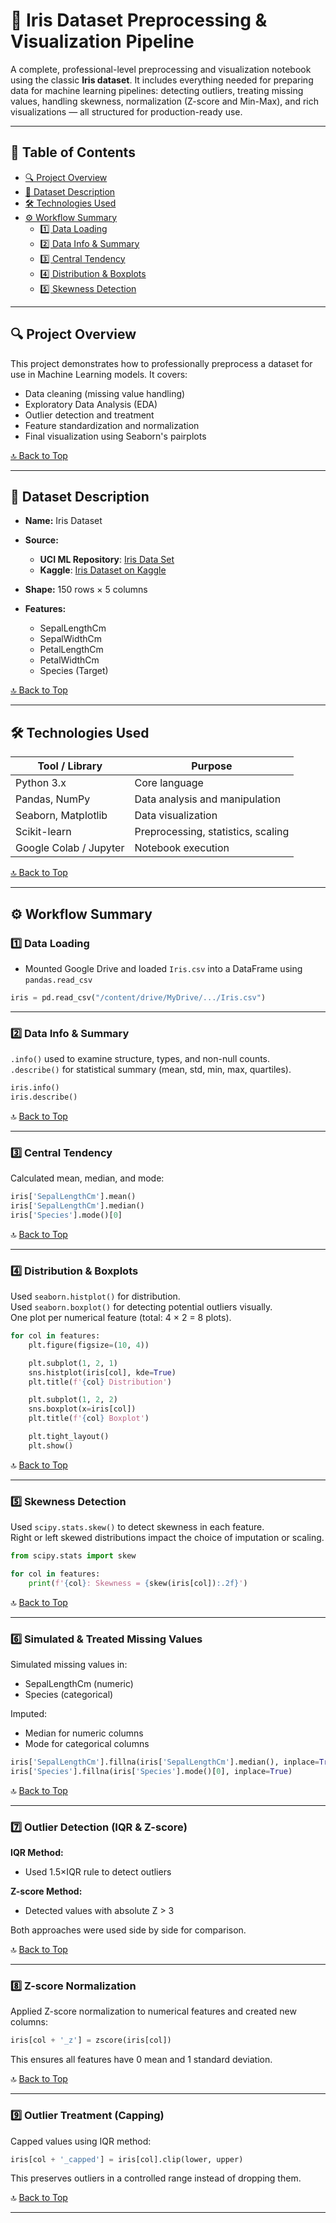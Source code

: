 # 🌸 Iris Dataset Preprocessing & Visualization Pipeline

A complete, professional-level preprocessing and visualization notebook using the classic **Iris dataset**. It includes everything needed for preparing data for machine learning pipelines: detecting outliers, treating missing values, handling skewness, normalization (Z-score and Min-Max), and rich visualizations — all structured for production-ready use.

---

## 📑 Table of Contents

- [🔍 Project Overview](#-project-overview)
- [📁 Dataset Description](#-dataset-description)
- [🛠️ Technologies Used](#️-technologies-used)
- [⚙️ Workflow Summary](#-workflow-summary)
  - [1️⃣ Data Loading](#1️⃣-data-loading)
  - [2️⃣ Data Info & Summary](#2️⃣-data-info--summary)
  - [3️⃣ Central Tendency](#3️⃣-central-tendency)
  - [4️⃣ Distribution & Boxplots](#4️⃣-distribution--boxplots)
  - [5️⃣ Skewness Detection](#5️⃣-skewness-detection)

---

## 🔍 Project Overview

This project demonstrates how to professionally preprocess a dataset for use in Machine Learning models. It covers:

- Data cleaning (missing value handling)
- Exploratory Data Analysis (EDA)
- Outlier detection and treatment
- Feature standardization and normalization
- Final visualization using Seaborn's pairplots

[🔝 Back to Top](#-table-of-contents)

---

## 📁 Dataset Description

- **Name:** Iris Dataset

- **Source:**
  - **UCI ML Repository**: [Iris Data Set](https://archive.ics.uci.edu/ml/datasets/iris)  
  - **Kaggle**: [Iris Dataset on Kaggle](https://www.kaggle.com/uciml/iris)

- **Shape:** 150 rows × 5 columns
- **Features:**
  - SepalLengthCm
  - SepalWidthCm
  - PetalLengthCm
  - PetalWidthCm
  - Species (Target)

[🔝 Back to Top](#-table-of-contents)

---

## 🛠️ Technologies Used

| Tool / Library          | Purpose                                  |
|------------------------|------------------------------------------|
| Python 3.x             | Core language                            |
| Pandas, NumPy          | Data analysis and manipulation           |
| Seaborn, Matplotlib    | Data visualization                       |
| Scikit-learn           | Preprocessing, statistics, scaling       |
| Google Colab / Jupyter | Notebook execution                       |

[🔝 Back to Top](#-table-of-contents)

---

## ⚙️ Workflow Summary

### 1️⃣ Data Loading

- Mounted Google Drive and loaded `Iris.csv` into a DataFrame using `pandas.read_csv`

```python
iris = pd.read_csv("/content/drive/MyDrive/.../Iris.csv")
```

---

### 2️⃣ Data Info & Summary

`.info()` used to examine structure, types, and non-null counts.  
`.describe()` for statistical summary (mean, std, min, max, quartiles).

```python
iris.info()
iris.describe()
```

🔝 [Back to Top](#-table-of-contents)

---

### 3️⃣ Central Tendency

Calculated mean, median, and mode:

```python
iris['SepalLengthCm'].mean()
iris['SepalLengthCm'].median()
iris['Species'].mode()[0]
```

🔝 [Back to Top](#-table-of-contents)

---

### 4️⃣ Distribution & Boxplots

Used `seaborn.histplot()` for distribution.  
Used `seaborn.boxplot()` for detecting potential outliers visually.  
One plot per numerical feature (total: 4 × 2 = 8 plots).

```python
for col in features:
    plt.figure(figsize=(10, 4))

    plt.subplot(1, 2, 1)
    sns.histplot(iris[col], kde=True)
    plt.title(f'{col} Distribution')

    plt.subplot(1, 2, 2)
    sns.boxplot(x=iris[col])
    plt.title(f'{col} Boxplot')

    plt.tight_layout()
    plt.show()
```

🔝 [Back to Top](#-table-of-contents)

---

### 5️⃣ Skewness Detection

Used `scipy.stats.skew()` to detect skewness in each feature.  
Right or left skewed distributions impact the choice of imputation or scaling.

```python
from scipy.stats import skew

for col in features:
    print(f'{col}: Skewness = {skew(iris[col]):.2f}')
```

🔝 [Back to Top](#-table-of-contents)

---


### 6️⃣ Simulated & Treated Missing Values

Simulated missing values in:

- SepalLengthCm (numeric)  
- Species (categorical)  

Imputed:

- Median for numeric columns  
- Mode for categorical columns  

```python
iris['SepalLengthCm'].fillna(iris['SepalLengthCm'].median(), inplace=True)
iris['Species'].fillna(iris['Species'].mode()[0], inplace=True)
```
🔝 [Back to Top](#-table-of-contents)

---

### 7️⃣ Outlier Detection (IQR & Z-score)

**IQR Method:**

- Used 1.5×IQR rule to detect outliers

**Z-score Method:**

- Detected values with absolute Z > 3

Both approaches were used side by side for comparison.

🔝 [Back to Top](#-table-of-contents)

---

### 8️⃣ Z-score Normalization

Applied Z-score normalization to numerical features and created new columns:

```python
iris[col + '_z'] = zscore(iris[col])
```

This ensures all features have 0 mean and 1 standard deviation.

🔝 [Back to Top](#-table-of-contents)

---

### 9️⃣ Outlier Treatment (Capping)

Capped values using IQR method:

```python
iris[col + '_capped'] = iris[col].clip(lower, upper)
```

This preserves outliers in a controlled range instead of dropping them.

🔝 [Back to Top](#-table-of-contents)

---

